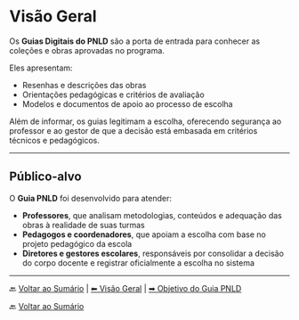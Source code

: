 # Visão Geral  

Os **Guias Digitais do PNLD** são a porta de entrada para conhecer as coleções e obras aprovadas no programa.  

Eles apresentam:  
- Resenhas e descrições das obras  
- Orientações pedagógicas e critérios de avaliação  
- Modelos e documentos de apoio ao processo de escolha  

Além de informar, os guias legitimam a escolha, oferecendo segurança ao professor e ao gestor de que a decisão está embasada em critérios técnicos e pedagógicos.  

---

## Público-alvo  

O **Guia PNLD** foi desenvolvido para atender:  

- **Professores**, que analisam metodologias, conteúdos e adequação das obras à realidade de suas turmas  
- **Pedagogos e coordenadores**, que apoiam a escolha com base no projeto pedagógico da escola  
- **Diretores e gestores escolares**, responsáveis por consolidar a decisão do corpo docente e registrar oficialmente a escolha no sistema  

---

🔙 [Voltar ao Sumário](README.md) | [⬅ Visão Geral](visao-geral.md) | [➡ Objetivo do Guia PNLD](objetivo-guia-pnld.md)


🔙 [Voltar ao Sumário](README.md)
